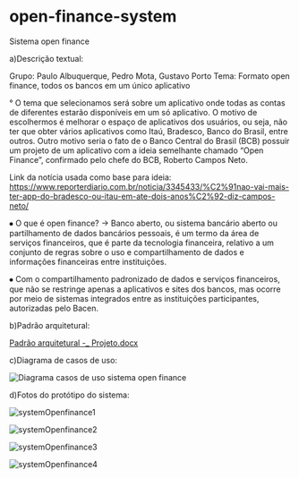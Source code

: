 # open-finance-system
Sistema open finance

a)Descrição textual:

Grupo: Paulo Albuquerque, Pedro Mota, Gustavo Porto
Tema: Formato open finance, todos os bancos em um único aplicativo

° O tema que selecionamos será sobre um aplicativo onde todas as contas de diferentes estarão disponíveis em um só aplicativo. O motivo de escolhermos é melhorar o espaço de aplicativos dos usuários, ou seja, não ter que obter vários aplicativos como Itaú, Bradesco, Banco do Brasil, entre outros. Outro motivo seria o fato de o Banco Central do Brasil (BCB) possuir um projeto de um aplicativo com a ideia semelhante chamado “Open Finance”, confirmado pelo chefe do BCB, Roberto Campos Neto.

Link da notícia usada como base para ideia:
https://www.reporterdiario.com.br/noticia/3345433/%C2%91nao-vai-mais-ter-app-do-bradesco-ou-itau-em-ate-dois-anos%C2%92-diz-campos-neto/


⦁	O que é open finance?
-> Banco aberto, ou sistema bancário aberto ou partilhamento de dados bancários pessoais, é um termo da área de serviços financeiros, que é parte da tecnologia financeira, relativo a um conjunto de regras sobre o uso e compartilhamento de dados e informações financeiras entre instituições.

⦁	Com o compartilhamento padronizado de dados e serviços financeiros, que não se restringe apenas a aplicativos e sites dos bancos, mas ocorre por meio de sistemas integrados entre as instituições participantes, autorizadas pelo Bacen.

b)Padrão arquitetural:

 [Padrão arquitetural -_ Projeto.docx](https://github.com/pedromota001/open-finance-system/files/13505997/Padrao.arquitetural.-_.Projeto.docx)

c)Diagrama de casos de uso:

![Diagrama casos de uso sistema open finance](https://github.com/pedromota001/open-finance-system/assets/135559962/0a2cff53-3581-4daa-9ba7-500ab80b0670)


d)Fotos do protótipo do sistema:

![systemOpenfinance1](https://github.com/pedromota001/open-finance-system/assets/135559962/632252b9-f3ff-4b55-9059-8f3637981ccf)

![systemOpenfinance2](https://github.com/pedromota001/open-finance-system/assets/135559962/3e413410-16cc-41ed-91ff-e7531d6de686)

![systemOpenfinance3](https://github.com/pedromota001/open-finance-system/assets/135559962/84a366b0-f50f-47ea-8048-3bd6594be18f)

![systemOpenfinance4](https://github.com/pedromota001/open-finance-system/assets/135559962/a8c2464e-36af-4dfb-b2f9-b33ba82a77bb)

